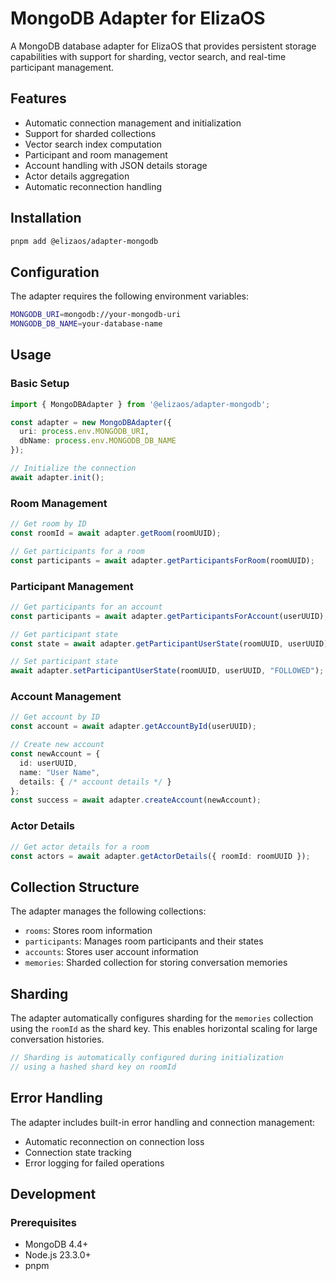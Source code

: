 # MongoDB Adapter for ElizaOS

A MongoDB database adapter for ElizaOS that provides persistent storage capabilities with support for sharding, vector search, and real-time participant management.

## Features

- Automatic connection management and initialization
- Support for sharded collections
- Vector search index computation
- Participant and room management
- Account handling with JSON details storage
- Actor details aggregation
- Automatic reconnection handling

## Installation

```bash
pnpm add @elizaos/adapter-mongodb
```

## Configuration

The adapter requires the following environment variables:

```bash
MONGODB_URI=mongodb://your-mongodb-uri
MONGODB_DB_NAME=your-database-name
```

## Usage

### Basic Setup

```typescript
import { MongoDBAdapter } from '@elizaos/adapter-mongodb';

const adapter = new MongoDBAdapter({
  uri: process.env.MONGODB_URI,
  dbName: process.env.MONGODB_DB_NAME
});

// Initialize the connection
await adapter.init();
```

### Room Management

```typescript
// Get room by ID
const roomId = await adapter.getRoom(roomUUID);

// Get participants for a room
const participants = await adapter.getParticipantsForRoom(roomUUID);
```

### Participant Management

```typescript
// Get participants for an account
const participants = await adapter.getParticipantsForAccount(userUUID);

// Get participant state
const state = await adapter.getParticipantUserState(roomUUID, userUUID);

// Set participant state
await adapter.setParticipantUserState(roomUUID, userUUID, "FOLLOWED");
```

### Account Management

```typescript
// Get account by ID
const account = await adapter.getAccountById(userUUID);

// Create new account
const newAccount = {
  id: userUUID,
  name: "User Name",
  details: { /* account details */ }
};
const success = await adapter.createAccount(newAccount);
```

### Actor Details

```typescript
// Get actor details for a room
const actors = await adapter.getActorDetails({ roomId: roomUUID });
```

## Collection Structure

The adapter manages the following collections:

- `rooms`: Stores room information
- `participants`: Manages room participants and their states
- `accounts`: Stores user account information
- `memories`: Sharded collection for storing conversation memories

## Sharding

The adapter automatically configures sharding for the `memories` collection using the `roomId` as the shard key. This enables horizontal scaling for large conversation histories.

```typescript
// Sharding is automatically configured during initialization
// using a hashed shard key on roomId
```

## Error Handling

The adapter includes built-in error handling and connection management:

- Automatic reconnection on connection loss
- Connection state tracking
- Error logging for failed operations

## Development

### Prerequisites

- MongoDB 4.4+
- Node.js 23.3.0+
- pnpm
